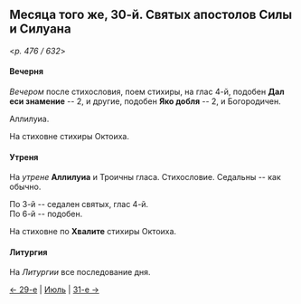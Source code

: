 
## Месяца того же, 30-й. Святых апостолов Силы и Силуана

<*p. 476 / 632*>

#### Вечерня

*Вечером* после стихословия, поем стихиры, на глас 4-й, подобен **Дал еси знамение** -- 2, 
и другие, подобен **Яко добля** -- 2, и Богородичен.  

Аллилуиа. 

На стиховне стихиры Октоиха.   

#### Утреня

На *утрене* **Аллилуиа** и Троичны гласа. 
Стихословие. 
Седальны -- как обычно.  

По 3-й -- седален святых, глас 4-й.  
По 6-й -- подобен. 

На стиховне по **Хвалите** стихиры Октоиха. 

#### Литургия

На *Литургии* все последование дня. 

[← 29-е](07_29_EUR.ru.md) | [Июль](README.md#30-й) | [31-е →](07_31_EUR.ru.md)
